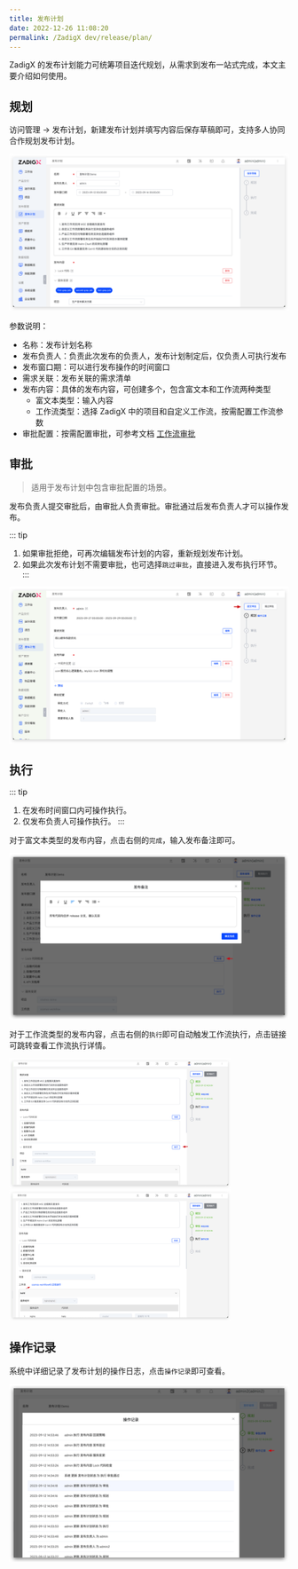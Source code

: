 ```yaml
---
title: 发布计划
date: 2022-12-26 11:08:20
permalink: /ZadigX dev/release/plan/
---
```


ZadigX 的发布计划能力可统筹项目迭代规划，从需求到发布一站式完成，本文主要介绍如何使用。

## 规划
访问管理 -> 发布计划，新建发布计划并填写内容后保存草稿即可，支持多人协同合作规划发布计划。

![发布计划](./_images/release_plan_1.png)

参数说明：

- 名称：发布计划名称
- 发布负责人：负责此次发布的负责人，发布计划制定后，仅负责人可执行发布
- 发布窗口期：可以进行发布操作的时间窗口
- 需求关联：发布关联的需求清单
- 发布内容：具体的发布内容，可创建多个，包含富文本和工作流两种类型
    - 富文本类型：输入内容
    - 工作流类型：选择 ZadigX 中的项目和自定义工作流，按需配置工作流参数
- 审批配置：按需配置审批，可参考文档 [工作流审批](/ZadigX%20dev/project/workflow-approval/)

## 审批

> 适用于发布计划中包含审批配置的场景。

发布负责人提交审批后，由审批人负责审批。审批通过后发布负责人才可以操作发布。

::: tip
1. 如果审批拒绝，可再次编辑发布计划的内容，重新规划发布计划。
2. 如果此次发布计划不需要审批，也可选择`跳过审批`，直接进入发布执行环节。
:::

![发布计划](./_images/release_plan_2.png)

## 执行
::: tip
1. 在发布时间窗口内可操作执行。
2. 仅发布负责人可操作执行。
:::

对于富文本类型的发布内容，点击右侧的`完成`，输入发布备注即可。

![发布计划](./_images/release_plan_4.png)

对于工作流类型的发布内容，点击右侧的`执行`即可自动触发工作流执行，点击链接可跳转查看工作流执行详情。
<!-- 终版 ok 后再展开说明工作流执行参数 -->

<img src="./_images/release_plan_5.png" width="400">
<img src="./_images/release_plan_6.png" width="400">

## 操作记录

系统中详细记录了发布计划的操作日志，点击`操作记录`即可查看。

![发布计划](./_images/release_plan_7.png)
